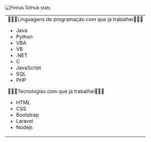 <html>
<body>

![Pinhas GitHub stats](https://github-readme-stats.vercel.app/api?username=Pinhas1234&show_icons=true&theme=github_dark&count_private=true)

<table>
  <tr>
    <td>     
          👨🏻‍💻Linguagens de programação com que ja trabalhei👨🏻‍💻
         <ul>
           <li>Java</li>
           <li>Python</li>
           <li>VBA</li>
           <li>VB</li>
           <li>.NET</li>
           <li>C</li>
           <li>JavaScript</li>
           <li>SQL</li>
           <li>PHP</li>
         </ul>  
        👨🏻‍💻Tecnologias com que ja trabalhei👨🏻‍💻
        <ul>
          <li>HTML</li>
          <li>CSS</li>
          <li>Bootstrap</li>
          <li>Laravel</li>
          <li>Nodejs</li>
        </ul>  
    </td>   
  </tr>
</table>

</body>
</html>





 



